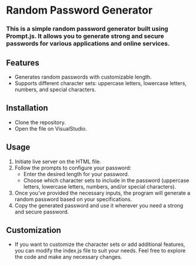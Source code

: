 # Random Password Generator

### This is a simple random password generator built using Prompt.js. It allows you to generate strong and secure passwords for various applications and online services.

## Features

- Generates random passwords with customizable length.
- Supports different character sets: uppercase letters, lowercase letters, numbers, and special characters.

## Installation 

- Clone the repository.
- Open the file on VisualStudio.

## Usage

1. Initiate live server on the HTML file.
2. Follow the prompts to configure your password:
    - Enter the desired length for your password.
    - Choose which character sets to include in the password (uppercase letters, lowercase letters, numbers, and/or special characters).
3. Once you've provided the necessary inputs, the program will generate a random password based on your specifications.
4. Copy the generated password and use it wherever you need a strong and secure password.

## Customization 

- If you want to customize the character sets or add additional features, you can modify the index.js file to suit your needs. Feel free to explore the code and make any necessary changes.